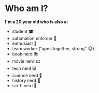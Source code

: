 <h1>Who am I?</h1>

<strong>I'm a 20 year old who is also a:</strong>
<ul>
  <li>student 🎓</li>
  <li>automation enforcer 🦾</li>
  <li>enthusiast 🚀</li>
  <li>team worker ("apes together, strong" 🐵)</li>
  <li>book nerd 📚</li>
  <li>movie nerd 🎞️</li>
  <li>tech nerd 💻</li>
  <li>science nerd 🧪</li>
  <li>history nerd 📜</li>
  <li>sci-fi nerd 🤖</li>
</ul>
